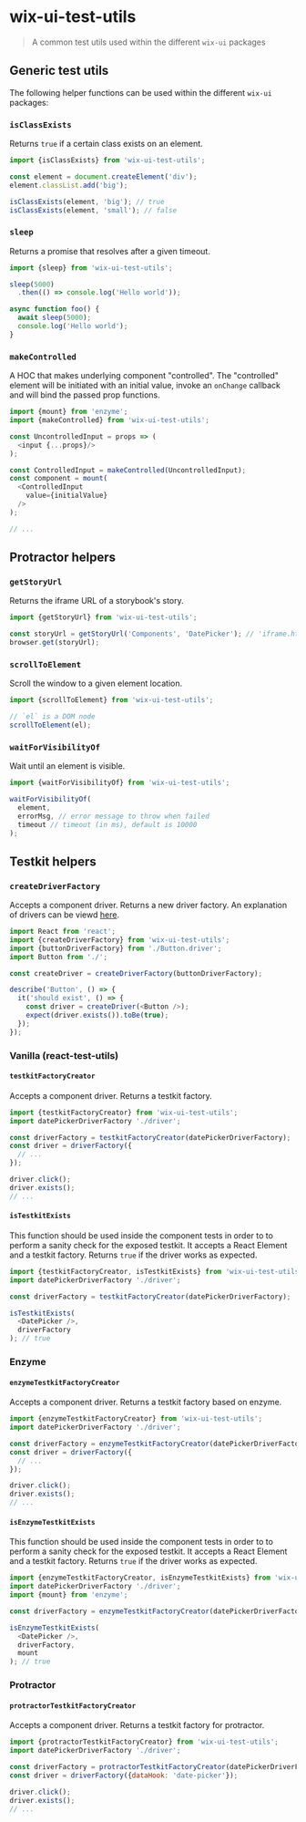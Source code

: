 # wix-ui-test-utils

> A common test utils used within the different `wix-ui` packages

## Generic test utils

The following helper functions can be used within the different `wix-ui` packages:

### `isClassExists`

Returns `true` if a certain class exists on an element.

```javascript
import {isClassExists} from 'wix-ui-test-utils';

const element = document.createElement('div');
element.classList.add('big');

isClassExists(element, 'big'); // true
isClassExists(element, 'small'); // false
```

### `sleep`

Returns a promise that resolves after a given timeout.

```javascript
import {sleep} from 'wix-ui-test-utils';

sleep(5000)
  .then(() => console.log('Hello world'));

async function foo() {
  await sleep(5000);
  console.log('Hello world');
}
```

### `makeControlled`

A HOC that makes underlying component "controlled". The "controlled" element will be
initiated with an initial value, invoke an `onChange` callback and will bind the passed
prop functions.

```javascript
import {mount} from 'enzyme';
import {makeControlled} from 'wix-ui-test-utils';

const UncontrolledInput = props => (
  <input {...props}/>
);

const ControlledInput = makeControlled(UncontrolledInput);
const component = mount(
  <ControlledInput
    value={initialValue}
  />
);

// ...
```

## Protractor helpers

### `getStoryUrl`

Returns the iframe URL of a storybook's story.

```javascript
import {getStoryUrl} from 'wix-ui-test-utils';

const storyUrl = getStoryUrl('Components', 'DatePicker'); // 'iframe.html?selectedKind=...'
browser.get(storyUrl);
```

### `scrollToElement`

Scroll the window to a given element location.

```javascript
import {scrollToElement} from 'wix-ui-test-utils';

// `el` is a DOM node
scrollToElement(el);
```

### `waitForVisibilityOf`

Wait until an element is visible.

```javascript
import {waitForVisibilityOf} from 'wix-ui-test-utils';

waitForVisibilityOf(
  element,
  errorMsg, // error message to throw when failed
  timeout // timeout (in ms), default is 10000
);
```

## Testkit helpers

### `createDriverFactory`

Accepts a component driver. Returns a new driver factory. An explanation of drivers can be viewd
[here](./docs/COMPONENT_DRIVERS.md).

```javascript
import React from 'react';
import {createDriverFactory} from 'wix-ui-test-utils';
import {buttonDriverFactory} from './Button.driver';
import Button from './';

const createDriver = createDriverFactory(buttonDriverFactory);

describe('Button', () => {
  it('should exist', () => {
    const driver = createDriver(<Button />);
    expect(driver.exists()).toBe(true);
  });
});
```

### Vanilla (react-test-utils)

#### `testkitFactoryCreator`

Accepts a component driver. Returns a testkit factory.

```javascript
import {testkitFactoryCreator} from 'wix-ui-test-utils';
import datePickerDriverFactory './driver';

const driverFactory = testkitFactoryCreator(datePickerDriverFactory);
const driver = driverFactory({
  // ...
});

driver.click();
driver.exists();
// ...
```

#### `isTestkitExists`

This function should be used inside the component tests in order to to perform a sanity check for the exposed testkit.
It accepts a React Element and a testkit factory. Returns `true` if the driver
works as expected.

```javascript
import {testkitFactoryCreator, isTestkitExists} from 'wix-ui-test-utils';
import datePickerDriverFactory './driver';

const driverFactory = testkitFactoryCreator(datePickerDriverFactory);

isTestkitExists(
  <DatePicker />,
  driverFactory
); // true
```

### Enzyme

#### `enzymeTestkitFactoryCreator`

Accepts a component driver. Returns a testkit factory based on enzyme.

```javascript
import {enzymeTestkitFactoryCreator} from 'wix-ui-test-utils';
import datePickerDriverFactory './driver';

const driverFactory = enzymeTestkitFactoryCreator(datePickerDriverFactory);
const driver = driverFactory({
  // ...
});

driver.click();
driver.exists();
// ...
```

#### `isEnzymeTestkitExists`

This function should be used inside the component tests in order to to perform a sanity check for the exposed testkit.
It accepts a React Element and a testkit factory. Returns `true` if the driver
works as expected.

```javascript
import {enzymeTestkitFactoryCreator, isEnzymeTestkitExists} from 'wix-ui-test-utils';
import datePickerDriverFactory './driver';
import {mount} from 'enzyme';

const driverFactory = enzymeTestkitFactoryCreator(datePickerDriverFactory);

isEnzymeTestkitExists(
  <DatePicker />,
  driverFactory,
  mount
); // true
```

### Protractor

#### `protractorTestkitFactoryCreator`

Accepts a component driver. Returns a testkit factory for protractor.

```javascript
import {protractorTestkitFactoryCreator} from 'wix-ui-test-utils';
import datePickerDriverFactory './driver';

const driverFactory = protractorTestkitFactoryCreator(datePickerDriverFactory);
const driver = driverFactory({dataHook: 'date-picker'});

driver.click();
driver.exists();
// ...
```

